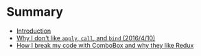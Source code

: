 # Summary

* [Introduction](README.md)
* [Why I don't like `apply`, `call`, and `bind` (2016/4/10)](why_i_dont_like_`apply`,_`call`,_and_`bind`.md)
* [How I break my code with ComboBox and why they like Redux](how_i_break_my_code_with_combobox_and_why_they_lik.md)

